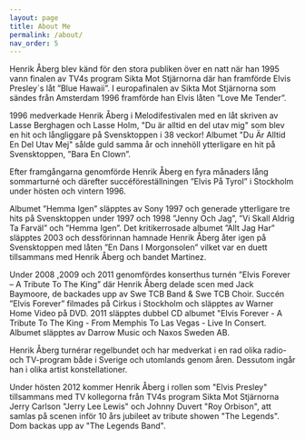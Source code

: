 ```yaml
---
layout: page
title: About Me
permalink: /about/
nav_order: 5
---
```


Henrik Åberg blev känd för den stora publiken över en natt när han 1995 vann finalen av TV4s program Sikta Mot Stjärnorna där han framförde Elvis Presley´s låt ”Blue Hawaii”. I europafinalen av Sikta Mot Stjärnorna som sändes från Amsterdam 1996 framförde han Elvis låten ”Love Me Tender”.

1996 medverkade Henrik Åberg i Melodifestivalen med en låt skriven av
Lasse Berghagen och Lasse Holm, "Du är alltid en del utav mig" som blev en hit och långliggare på Svensktoppen i 38 veckor! Albumet "Du Är Alltid En Del Utav Mej" sålde guld samma år och innehöll ytterligare en hit på Svensktoppen, ”Bara En Clown”.

Efter framgångarna genomförde Henrik Åberg en fyra månaders lång sommarturné och därefter succéföreställningen ”Elvis På Tyrol” i Stockholm under hösten och vintern 1996.

Albumet ”Hemma Igen” släpptes av Sony 1997 och generade ytterligare tre hits på Svensktoppen under 1997 och 1998 ”Jenny Och Jag”, ”Vi Skall Aldrig Ta Farväl” och ”Hemma Igen”. Det kritikerrosade albumet ”Allt Jag Har” släpptes 2003 och dessförinnan hamnade Henrik Åberg åter igen på Svensktoppen med låten ”En Dans I Morgonsolen” vilket var en duett tillsammans med Henrik Åberg och bandet Martinez.

Under 2008 ,2009 och 2011 genomfördes konserthus turnén ”Elvis Forever – A Tribute To The King” där Henrik Åberg delade scen med Jack Baymoore, de backades upp av Swe TCB Band & Swe TCB Choir. Succén ”Elvis Forever” filmades på Cirkus i Stockholm och släpptes av Warner Home Video på DVD. 2011 släpptes dubbel CD albumet "Elvis Forever - A Tribute To The King - From Memphis To Las Vegas - Live In Consert. Albumet släpptes av Darrow Music och Naxos Sweden AB.

Henrik Åberg turnérar regelbundet och har medverkat i en rad olika radio- och TV-program både i Sverige och utomlands genom åren. Dessutom ingår han i olika artist konstellationer.

Under hösten 2012 kommer Henrik Åberg i rollen som "Elvis Presley" tillsammans med TV kollegorna från TV4s program Sikta Mot Stjärnorna Jerry Carlson "Jerry Lee Lewis" och Johnny Duvert "Roy Orbison", att samlas på scenen inför 10 års jubileet av tribute showen "The Legends". Dom backas upp av "The Legends Band".